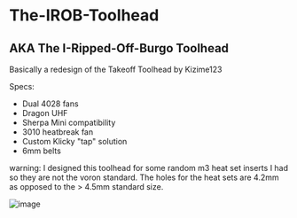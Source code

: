 # The-IROB-Toolhead
## AKA The I-Ripped-Off-Burgo Toolhead
Basically a redesign of the Takeoff Toolhead by Kizime123 

Specs:
 - Dual 4028 fans
 - Dragon UHF
 - Sherpa Mini compatibility
 - 3010 heatbreak fan
 - Custom Klicky "tap" solution
 - 6mm belts

warning: I designed this toolhead for some random m3 heat set inserts I had so they are not the voron standard. The holes for the heat sets are 4.2mm as opposed to the > 4.5mm standard size.

![image](https://github.com/MongooseTNM/The-IROB-Toolhead/assets/66395216/1a6410c4-97db-4c00-be51-dee455ddb4f3)
